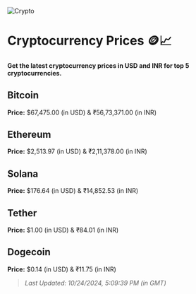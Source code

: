 
![Crypto](https://www.techguide.com.au/wp-content/uploads/2020/11/crypto3.jpeg)

# Cryptocurrency Prices 🪙📈

#### Get the latest cryptocurrency prices in USD and INR for top 5 cryptocurrencies.

## Bitcoin

**Price:** $67,475.00 (in USD) & ₹56,73,371.00 (in INR)

## Ethereum

**Price:** $2,513.97 (in USD) & ₹2,11,378.00 (in INR)

## Solana

**Price:** $176.64 (in USD) & ₹14,852.53 (in INR)

## Tether

**Price:** $1.00 (in USD) & ₹84.01 (in INR)

## Dogecoin

**Price:** $0.14 (in USD) & ₹11.75 (in INR)

> _Last Updated: 10/24/2024, 5:09:39 PM (in GMT)_
